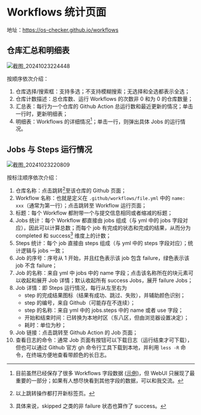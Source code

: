 # Workflows 统计页面

地址：<https://os-checker.github.io/workflows>

## 仓库汇总和明细表

![截图_20241023224448](https://github.com/user-attachments/assets/ff96cb47-b250-467c-892a-3b57cbeea48d)

按顺序依次介绍：
1. 仓库选择/搜索框：支持多选；不支持模糊搜索；无选择和全选都表示全选；
2. 仓库计数描述：总仓库数、运行 Workflows 的次数非 0 和为 0 的仓库数量；
3. 汇总表：每行为一个仓库的 Github Action 总运行数和最近更新的情况；单击一行时，更新明细表；
4. 明细表：Workflows 的详细情况[^details]；单击一行，则弹出具体 Jobs 的运行情况。

[^details]: 目前虽然已经保存了很多 Workflows 字段数据
[(示例)](https://github.com/os-checker/database/blob/main/plugin/github-api/workflows/Starry-OS/Starry.json)，但
WebUI 只展现了最重要的一部分；如果有人想尽快看到其他字段的数据，可以和我交流。

## Jobs 与 Steps 运行情况

![截图_20241023220809](https://github.com/user-attachments/assets/e6d53d66-7e70-4c2b-96b4-b6c99fc7b71e)


按标注顺序依次介绍：

1. 仓库名称：点击跳转[^open]至该仓库的 Github 页面；
2. Workflow 名称：也就是定义在 `.github/workflows/file.yml` 中的 `name: xxx`（通常为第一行）；点击跳转至 Workflow 运行页面；
3. 标题：每个 Workflow 都附带一个与提交信息相同或者缩减的标题；
4. Jobs 统计：每个 Workflow 都直接由 jobs 组成（与 yml 中的 jobs 字段对应），因此可以计算总数；而每个 job 有完成的状态和完成的结果，从而分为 completed 和 success[^success] 维度上的计数；
5. Steps 统计：每个 job 直接由 steps 组成（与 yml 中的 steps 字段对应）；统计逻辑与 jobs 一致；
6. Job 的序号：序号从 1 开始，并且红色表示该 job 包含 failure，绿色表示该 job 不含 failure；
7. Job 的名称：来自 yml 中 jobs 中的 name 字段；点击该名称所在的块元素可以收起和展开 Job 详情；默认收起所有 success Jobs，展开 failure Jobs；
8. Job 详情：即 Steps 运行情况，每行从左至右为
    * step 的完成结果图标（结果有成功、跳过、失败），并辅助颜色识别；
    * step 的编号，来自 Github（可能存在不连续）；
    * step 的名称：来自 yml 中的 jobs.steps 中的 name 或者 use 字段；
    * 开始和结束时间：已转换为本地时区（东八区，但由浏览器设置决定）；
    * 耗时：单位为秒；
9. Job 链接：点击跳转至 Github Action 的 Job 页面；
10. 查看日志的命令：通常 Job 页面有按钮可以下载日志（运行结束才可下载），但也可以通过 Github 官方 gh 命令行工具下载到本地，并利用 `less -R` 命令，在终端方便地查看带颜色的长日志。


[^open]: 以上跳转操作都打开新标签页。

[^success]: 具体来说，skipped 之类的非 failure 状态也算作了 success。
